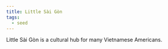 ```yaml
---
title: Little Sài Gòn
tags:
  - seed
---
```

Little Sài Gòn is a cultural hub for many Vietnamese Americans.